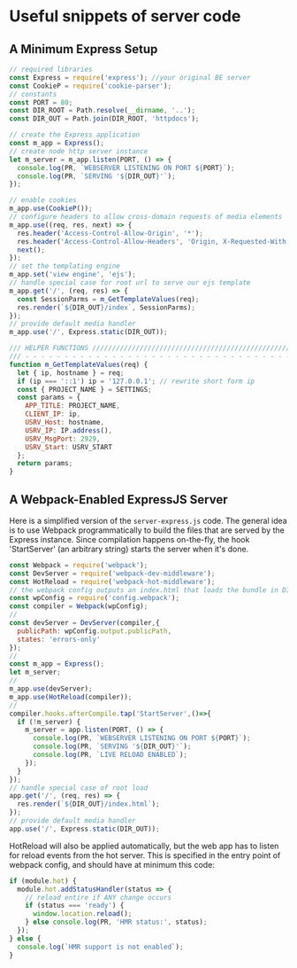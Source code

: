 # Useful snippets of server code

## A Minimum Express Setup

```js
// required libraries
const Express = require('express'); //your original BE server
const CookieP = require('cookie-parser');
// constants
const PORT = 80;
const DIR_ROOT = Path.resolve(__dirname, '..');
const DIR_OUT = Path.join(DIR_ROOT, 'httpdocs');

// create the Express application
const m_app = Express();
// create node http server instance
let m_server = m_app.listen(PORT, () => {
  console.log(PR, `WEBSERVER LISTENING ON PORT ${PORT}`);
  console.log(PR, `SERVING '${DIR_OUT}'`);
});

// enable cookies
m_app.use(CookieP());
// configure headers to allow cross-domain requests of media elements
m_app.use((req, res, next) => {
  res.header('Access-Control-Allow-Origin', '*');
  res.header('Access-Control-Allow-Headers', 'Origin, X-Requested-With, Content-Type, Accept');
  next();
});
// set the templating engine
m_app.set('view engine', 'ejs');
// handle special case for root url to serve our ejs template
m_app.get('/', (req, res) => {
  const SessionParms = m_GetTemplateValues(req);
  res.render(`${DIR_OUT}/index`, SessionParms);
});
// provide default media handler
m_app.use('/', Express.static(DIR_OUT));

/// HELPER FUNCTIONS //////////////////////////////////////////////////////////
/// - - - - - - - - - - - - - - - - - - - - - - - - - - - - - - - - - - - - - -
function m_GetTemplateValues(req) {
  let { ip, hostname } = req;
  if (ip === '::1') ip = '127.0.0.1'; // rewrite short form ip
  const { PROJECT_NAME } = SETTINGS;
  const params = {
    APP_TITLE: PROJECT_NAME,
    CLIENT_IP: ip,
    USRV_Host: hostname,
    USRV_IP: IP.address(),
    USRV_MsgPort: 2929,
    USRV_Start: USRV_START
  };
  return params;
}
```

## A Webpack-Enabled ExpressJS Server

Here is a simplified version of the `server-express.js` code. The general idea is to use Webpack programmatically to build the files that are served by the Express instance. Since compilation happens on-the-fly, the hook 'StartServer' (an arbitrary string) starts the server when it's done. 

```js
const Webpack = require('webpack');
const DevServer = require('webpack-dev-middleware');
const HotReload = require('webpack-hot-middleware');
// the webpack config outputs an index.html that loads the bundle in DIR_OUT
const wpConfig = require('config.webpack');
const compiler = Webpack(wpConfig);
//
const devServer = DevServer(compiler,{
  publicPath: wpConfig.output.publicPath,
  states: 'errors-only'
});
//
const m_app = Express();
let m_server;
//
m_app.use(devServer);
m_app.use(HotReload(compiler));
//
compiler.hooks.afterCompile.tap('StartServer',()=>{
  if (!m_server) {
    m_server = app.listen(PORT, () => {
      console.log(PR, `WEBSERVER LISTENING ON PORT ${PORT}`);
      console.log(PR, `SERVING '${DIR_OUT}'`);
      console.log(PR, `LIVE RELOAD ENABLED`);
    });
  }
});
// handle special case of root load
app.get('/', (req, res) => {
  res.render(`${DIR_OUT}/index.html`);
});
// provide default media handler
app.use('/', Express.static(DIR_OUT));
```
HotReload will also be applied automatically, but the web app has to listen for reload events from the hot server. This is specified in the entry point of webpack config, and should have at minimum this code:
``` js
if (module.hot) {
  module.hot.addStatusHandler(status => {
    // reload entire if ANY change occurs
    if (status === 'ready') {
      window.location.reload();
    } else console.log(PR, 'HMR status:', status);
  });
} else {
  console.log(`HMR support is not enabled`);
}
```
